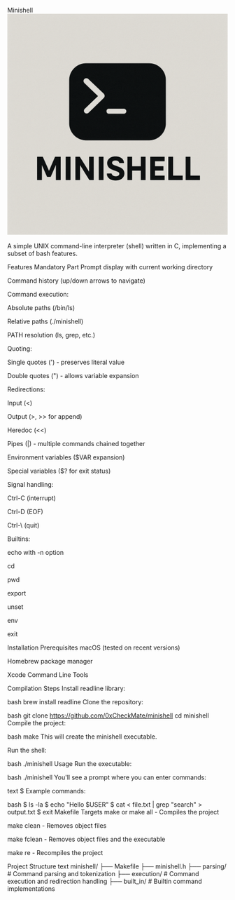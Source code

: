 Minishell
![Minishell Logo](./minishell.png)


A simple UNIX command-line interpreter (shell) written in C, implementing a subset of bash features.

Features
Mandatory Part
Prompt display with current working directory

Command history (up/down arrows to navigate)

Command execution:

Absolute paths (/bin/ls)

Relative paths (./minishell)

PATH resolution (ls, grep, etc.)

Quoting:

Single quotes (') - preserves literal value

Double quotes (") - allows variable expansion

Redirections:

Input (<)

Output (>, >> for append)

Heredoc (<<)

Pipes (|) - multiple commands chained together

Environment variables ($VAR expansion)

Special variables ($? for exit status)

Signal handling:

Ctrl-C (interrupt)

Ctrl-D (EOF)

Ctrl-\ (quit)

Builtins:

echo with -n option

cd

pwd

export

unset

env

exit

Installation
Prerequisites
macOS (tested on recent versions)

Homebrew package manager

Xcode Command Line Tools

Compilation Steps
Install readline library:

bash
brew install readline
Clone the repository:

bash
git clone https://github.com/0xCheckMate/minishell
cd minishell
Compile the project:

bash
make
This will create the minishell executable.

Run the shell:

bash
./minishell
Usage
Run the executable:

bash
./minishell
You'll see a prompt where you can enter commands:

text
$ 
Example commands:

bash
$ ls -la
$ echo "Hello $USER"
$ cat < file.txt | grep "search" > output.txt
$ exit
Makefile Targets
make or make all - Compiles the project

make clean - Removes object files

make fclean - Removes object files and the executable

make re - Recompiles the project

Project Structure
text
minishell/
├── Makefile
├── minishell.h
├── parsing/       # Command parsing and tokenization
├── execution/     # Command execution and redirection handling
├── built_in/      # Builtin command implementations
